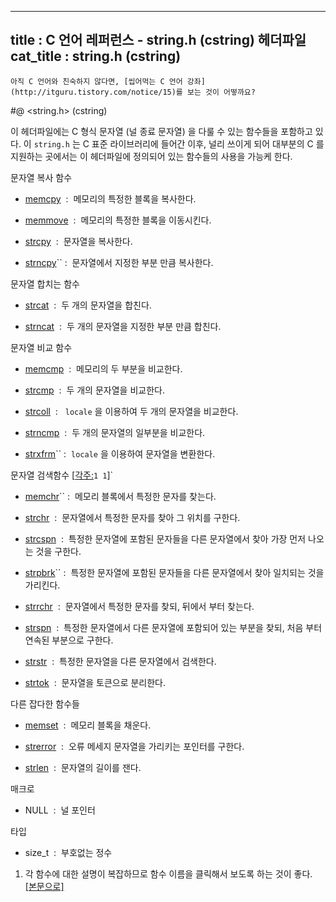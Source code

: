 ----------------
title : C 언어 레퍼런스 - string.h (cstring) 헤더파일
cat_title :  string.h (cstring)
--------------



```warning
아직 C 언어와 친숙하지 않다면, [씹어먹는 C 언어 강좌](http://itguru.tistory.com/notice/15)를 보는 것이 어떻까요?

```

#@ <string.h> (cstring)

이 헤더파일에는 C 형식 문자열 (널 종료 문자열) 을 다룰 수 있는 함수들을 포함하고 있다. 이 `string.h` 는 C 표준 라이브러리에 들어간 이후, 널리 쓰이게 되어 대부분의 C 를 지원하는 곳에서는 이 헤더파일에 정의되어 있는 함수들의 사용을 가능케 한다.

문자열 복사 함수


*  [memcpy](http://itguru.tistory.com/77)  :  메모리의 특정한 블록을 복사한다.



*  [memmove](http://itguru.tistory.com/78)  :  메모리의 특정한 블록을 이동시킨다.



*  [strcpy](http://itguru.tistory.com/79)  :  문자열을 복사한다.

*  [strncpy](http://itguru.tistory.com/80)`` :  문자열에서 지정한 부분 만큼 복사한다.




문자열 합치는 함수


*  [strcat](http://itguru.tistory.com/81)  :  두 개의 문자열을 합친다.

*  [strncat](http://itguru.tistory.com/82)  :  두 개의 문자열을 지정한 부분 만큼 합친다.


문자열 비교 함수


*  [memcmp](http://itguru.tistory.com/84)  :  메모리의 두 부분을 비교한다.

*  [strcmp](http://itguru.tistory.com/85)  :  두 개의 문자열을 비교한다.



*  [strcoll](http://itguru.tistory.com/86)  :   `locale` 을 이용하여 두 개의 문자열을 비교한다.



*  [strncmp](http://itguru.tistory.com/90)  :  두 개의 문자열의 일부분을 비교한다.

*  [strxfrm](http://itguru.tistory.com/91)`` :  `locale` 을 이용하여 문자열을 변환한다.




문자열 검색함수 [[각주:](#footnote_76_1)`1 1`]`


*  [memchr](http://itguru.tistory.com/92)`` :  메모리 블록에서 특정한 문자를 찾는다.



*  [strchr](http://itguru.tistory.com/93)  :  문자열에서 특정한 문자를 찾아 그 위치를 구한다.



*  [strcspn](http://itguru.tistory.com/94)  :  특정한 문자열에 포함된 문자들을 다른 문자열에서 찾아 가장 먼저 나오는 것을 구한다.



*  [strpbrk](http://itguru.tistory.com/95)`` :  특정한 문자열에 포함된 문자들을 다른 문자열에서 찾아 일치되는 것을 가리킨다.



*  [strrchr](http://itguru.tistory.com/96)  :  문자열에서 특정한 문자를 찾되, 뒤에서 부터 찾는다.



*  [strspn](http://itguru.tistory.com/97)  :  특정한 문자열에서 다른 문자열에 포함되어 있는 부분을 찾되, 처음 부터 연속된 부분으로 구한다.

*  [strstr](http://itguru.tistory.com/101)  :  특정한 문자열을 다른 문자열에서 검색한다.



*  [strtok](http://itguru.tistory.com/102)  :  문자열을 토큰으로 분리한다.


다른 잡다한 함수들


*  [memset](http://itguru.tistory.com/104)  :  메모리 블록을 채운다.



*  [strerror](http://itguru.tistory.com/105)  :  오류 메세지 문자열을 가리키는 포인터를 구한다.

*  [strlen](http://itguru.tistory.com/106)  :  문자열의 길이를 잰다.




매크로


* NULL  :  널 포인터




타입


* size_t  :  부호없는 정수

1. 각 함수에 대한 설명이 복잡하므로 함수 이름을 클릭해서 보도록 하는 것이 좋다.
 [[본문으로]](#footnote_link_76_1)



